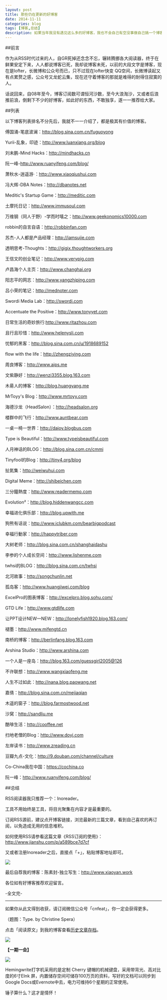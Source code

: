 ```yaml
---
layout: post
title: 那些仍在更新的好博客
date: 2014-11-11
categories: blog
tags: [博客,总结]
description: 如果当年我没有遇见这么多的好博客，我也不会自己有空没事做自己搞一个博客。写个博客终究是件好事，持续地写下去是难事，写了那么久，那些经过岁月留下文字和一直写下来的人一定是值得去学习的。
---
```


##前言

作为从RSS时代过来的人，自GR死掉还念念不忘，辗转腾挪各大阅读器，终于在鲜果安定下来，人人都说博客已死，我却说博客未死，以前的大段文字是博客，现在是lofter，长微博和公众号而已，只不过现在lofter快变
QQ空间，长微博读起又有点累赘之感，公众号又龙蛇云集，现在还守着博客的那就是难得的耐得住寂寞的人。

话说回来，自08年至今，博客订阅数可谓恒河沙数，至今大浪淘沙，又或者后浪推前浪，倒剩下不少的好博客，如此好的东西，不敢独享，遂一一推荐给大家。

##列表

以下博客列表排名不分先后，我就不一一介绍了，都是极其有价值的博客。

傅国涌-笔底波澜：http://blog.sina.com.cn/fuguoyong

Yurii-乱象，印迹：http://www.luanxiang.org/blog

刘未鹏-Mind Hacks：http://mindhacks.cn

阮一峰-http://www.ruanyifeng.com/blog/

萧秋水-逍遥游·：http://www.xiaoqiushui.com

冯大辉-DBA Notes：http://dbanotes.net

Meditic's Startup Game：http://meditic.com

土摩托日记：http://www.immusoul.com

万维钢（同人于野）-学而时嘻之：http://www.geekonomics10000.com

robbin的自言自语：http://robbinfan.com

苏杰-人人都是产品经理：http://iamsujie.com

透明思考-Thoughts：http://gigix.thoughtworkers.org

王信文的创业笔记：http://www.verypig.com

卢昌海个人主页：http://www.changhai.org

阳志平的网志：http://www.yangzhiping.com

吕小荣的笔记：http://mednoter.com

Swordi Media Lab：http://swordi.com

Accentuate the Positive：http://www.tonyyet.com

日常生活的奇妙旅行:http://www.ritazhou.com

且行且珍惜：http://www.helenysli.com

忧郁的黑客：http://blog.sina.com.cn/u/1918689152

flow with the life：http://zhengziying.com

周良博客：http://www.aips.me

文紫静好：http://wenzi3355.blog.163.com

木昜人的博客：http://blog.huangyang.me

MrToyy's Blog：http://www.mrtoyy.com

海德沙龙（HeadSalon）：http://headsalon.org

楼群中的飞行：http://www.auntbear.com

一桌一椅一世界：http://dajoy.blogbus.com

Type is Beautiful：http://www.typeisbeautiful.com

人月神话的BLOG：http://blog.sina.com.cn/cmmi

Tinyfool的Blog：http://tiny4.org/blog

扯氮集：http://weiwuhui.com

Digital Meme：http://shibeichen.com

三分鐘熱度：http://www.readermemo.com

Evolution²：http://blog.hiddenwangcc.com

幸福进化俱乐部：http://blog.upwith.me

狗熊有话说：http://www.iclubkm.com/bearbigpodcast

幸福行動家：http://happytriber.com

大树老师：http://blog.sina.com.cn/shanghaidashu

李参的个人成长空间：http://www.lishenme.com

twhsi的BLOG：http://blog.sina.com.cn/twhsi

北河故事：http://songchunlin.net

孤岛客：http://www.huangjiwei.com/blog

ExcelPro的图表博客：http://excelpro.blog.sohu.com/

GTD Life：http://www.gtdlife.com

让PPT设计NEW一NEW：http://lonelyfish1920.blog.163.com/

褪墨：http://www.mifengtd.cn

南桥的博客：http://berlinfang.blog.163.com

Arshina Studio：http://www.arshina.com

一个人是一座岛：http://blog.163.com/guessgirl2005@126

不许联想：http://www.wangxiaofeng.me

人生不过如此：http://nana.blog.paowang.net

嘉倩：http://blog.sina.com.cn/mejiaqian

木遥的窗子：http://blog.farmostwood.net

沙窝：http://sandliu.me

酷啡生活：http://cooffee.net

扫地老僧的Blog：http://www.doyj.com

左岸读书：http://www.zreading.cn

豆瓣九点-文化：http://9.douban.com/channel/culture

Co-China我在中国：https://cochina.co

阮一峰：http://www.ruanyifeng.com/blog/

##总结

RSS阅读器我只推荐一个：Inoreader。

工具不用始终是工具，将目光聚集在内容才是最重要的。

订阅RSS源前，建议点开博客链接，浏览最新的三篇文章，看到自己喜欢的再订阅，以免造成无用的信息堆积。

如何使用RSS请参看这篇文章《RSS订阅的使用》：http://www.jianshu.com/p/a589bce7d7cf

又或者注册Inoreader之后，直接点「+」，粘贴博客地址即可。

![](http://cnfeat.qiniudn.com/Image-000-11-05-10-01.png)

最后自荐我的博客：陈素封-独立写生：http://www.xiaoyan.work

各位如有好博客推荐欢迎留言。

-全文完-

----

如果你从此文得到收获，请订阅微信公众号「cnfeat」，你一定会获得更多。

（题图：Type. by Christine Spera）

点击「阅读原文」到我的博客查看[历史文章存档](http://xiaoyan.work)。

![](http://cnfeat.qiniudn.com/signitrue-2014-09-28.jpg)

**【一期一会】**

![](http://cnfeat.qiniudn.com/img201410260928450.jpg)


Hemingwrite打字机采用的是定制 Cherry 键帽的机械键盘，采用带背光、高对比度的6寸EInk 屏，内置储存空间可储存100万页的资料，写好的文档可以同步到Google Docs或Evernote中去，电力可维持6个星期的正常使用。

锤子算什么？这才是情怀！
